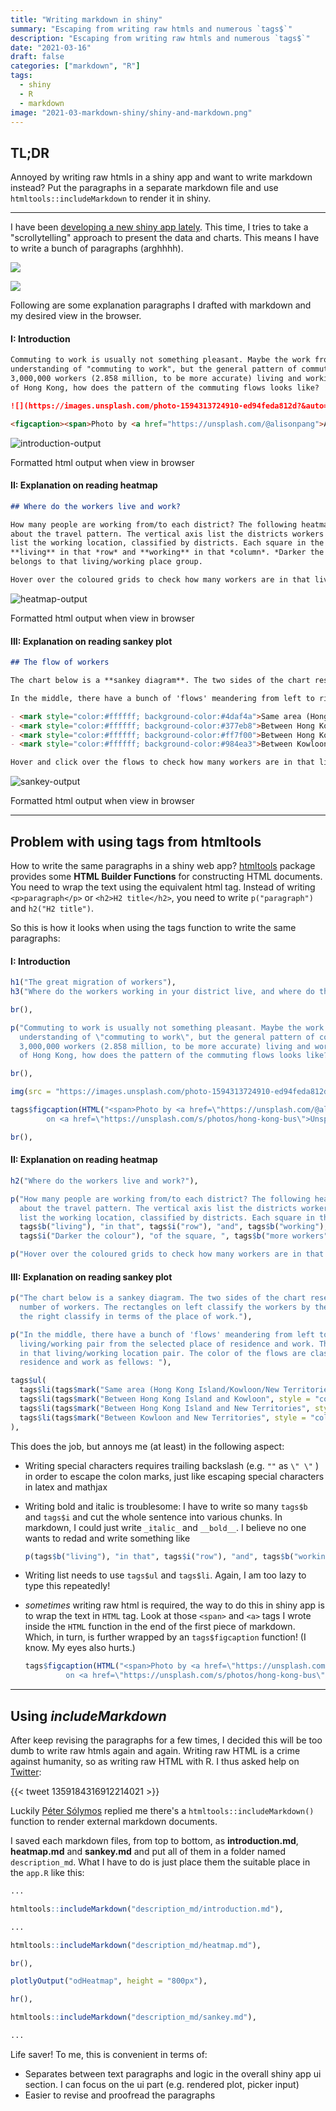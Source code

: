 ```yaml
---
title: "Writing markdown in shiny"
summary: "Escaping from writing raw htmls and numerous `tags$`"
description: "Escaping from writing raw htmls and numerous `tags$`"
date: "2021-03-16"
draft: false
categories: ["markdown", "R"]
tags:
  - shiny
  - R
  - markdown
image: "2021-03-markdown-shiny/shiny-and-markdown.png"
---
```


## TL;DR

Annoyed by writing raw htmls in a shiny app and want to write markdown instead? Put the paragraphs in a separate markdown file and use `htmltools::includeMarkdown` to render it in shiny.

---

I have been [developing a new shiny app lately](https://kenneth-12.shinyapps.io/place-of-work-od/). This time, I tries to take a "scrollytelling" approach to present the data and charts. This means I have to write a bunch of paragraphs (arghhhh).

![](https://miro.medium.com/max/2400/1*D9ivxhhpBdKTJcmGxjeSXQ.png)

![](https://miro.medium.com/max/2400/1*4hvHUoDc8WwfiUoegZgMbA.png)

Following are some explanation paragraphs I drafted with markdown and my desired view in the browser.

#### I: Introduction

```md
Commuting to work is usually not something pleasant. Maybe the work from home culture has changed our 
understanding of "commuting to work", but the general pattern of commuting does not change drastically. With around 
3,000,000 workers (2.858 million, to be more accurate) living and working across the whole territory 
of Hong Kong, how does the pattern of the commuting flows looks like?

![](https://images.unsplash.com/photo-1594313724910-ed94feda812d?&auto=format&fit=crop&w=800)

<figcaption><span>Photo by <a href="https://unsplash.com/@alisonpang">Alison Pang</a> on <a href="https://unsplash.com/s/photos/hong-kong-bus">Unsplash</a></span></figcaption>
```

![introduction-output](/post/2021-03-markdown-shiny/introduction-output.png)

<figcaption>Formatted html output when view in browser</figcaption>

#### II: Explanation on reading heatmap

``` md
## Where do the workers live and work?

How many people are working from/to each district? The following heatmap helps you grasp a quick understanding
about the travel pattern. The vertical axis list the districts workers are living in, and the horizontal axis 
list the working location, classified by districts. Each square in the plot refers to the number of workers 
**living** in that *row* and **working** in that *column*. *Darker the colour* of the square, **more workers** 
belongs to that living/working place group.

Hover over the coloured grids to check how many workers are in that living/working place pattern.
```

![heatmap-output](/post/2021-03-markdown-shiny/heatmap-output.png)

<figcaption>Formatted html output when view in browser</figcaption>

#### III: Explanation on reading sankey plot

``` md
## The flow of workers

The chart below is a **sankey diagram**. The two sides of the chart resembles two stacked bar charts showing the total number of workers. The bar on *left* group the workers by their **living place**, while the *right* group by their **working place**.

In the middle, there have a bunch of 'flows' meandering from left to right. Each flow represents a combination of living and working place. The *thicker* the flow, the **more workers** are in that living/working location pair. The *colour* of the flows are classified according to their travel patterns as follows: 

- <mark style="color:#ffffff; background-color:#4daf4a">Same area (Hong Kong Island/Kowloon/New Territories)</mark>
- <mark style="color:#ffffff; background-color:#377eb8">Between Hong Kong Island and Kowloon</mark>
- <mark style="color:#ffffff; background-color:#ff7f00">Between Hong Kong Island and New Territories</mark>
- <mark style="color:#ffffff; background-color:#984ea3">Between Kowloon and New Territories</mark>

Hover and click over the flows to check how many workers are in that living/working place combination.
```

![sankey-output](/post/2021-03-markdown-shiny/sankey-output.png)

<figcaption>Formatted html output when view in browser</figcaption>

---

## Problem with using tags from htmltools

How to write the same paragraphs in a shiny web app? [htmltools](https://github.com/rstudio/htmltools) package provides some **HTML Builder Functions** for constructing HTML documents. You need to wrap the text using the equivalent html tag. Instead of writing `<p>paragraph</p>` or `<h2>H2 title</h2>`, you need to write `p("paragraph")` and `h2("H2 title")`.

So this is how it looks when using the tags function to write the same paragraphs:

#### I: Introduction

``` r
h1("The great migration of workers"),
h3("Where do the workers working in your district live, and where do the workers living in your districrt work"),

br(),

p("Commuting to work is usually not something pleasant. Maybe the work from home culture has changed our 
  understanding of \"commuting to work\", but the general pattern of commuting does not change drastically. With around 
  3,000,000 workers (2.858 million, to be more accurate) living and working across the whole territory 
  of Hong Kong, how does the pattern of the commuting flows looks like?"),

br(),

img(src = "https://images.unsplash.com/photo-1594313724910-ed94feda812d?&auto=format&fit=crop&w=800", align = "center"),

tags$figcaption(HTML("<span>Photo by <a href=\"https://unsplash.com/@alisonpang\">Alison Pang</a> 
        on <a href=\"https://unsplash.com/s/photos/hong-kong-bus\">Unsplash</a></span>"), align = "center"),

br(),
```

#### II: Explanation on reading heatmap

``` r
h2("Where do the workers live and work?"),

p("How many people are working from/to each district? The following heatmap helps you grasp a quick understanding
  about the travel pattern. The vertical axis list the districts workers are living in, and the horizontol axis 
  list the working location, classified by districts. Each square in the plot refers to the number of workers",
  tags$b("living"), "in that", tags$i("row"), "and", tags$b("working"), "in that", tags$i("column"), ". ", 
  tags$i("Darker the colour"), "of the square, ", tags$b("more workers"), "are in that living/working place pattern."),

p("Hover over the coloured grids to check how many workers are in that living/working place pattern."),
```

#### III: Explanation on reading sankey plot

```r
p("The chart below is a sankey diagram. The two sides of the chart resemables a stacked bar chart showing the total 
  number of workers. The rectangles on left classify the workers by their place of residence. Those rectangles on 
  the right classify in terms of the place of work."),

p("In the middle, there have a bunch of 'flows' meandering from left to right. Each flow represents an place of 
  living/working pair from the selected place of residence and work. The thicker the flow, the more workers are 
  in that living/working location pair. The color of the flows are classified according to the location of place of
  residence and work as fellows: "),

tags$ul(
  tags$li(tags$mark("Same area (Hong Kong Island/Kowloon/New Territories)", style = "color:#ffffff; background-color:#4daf4a")),
  tags$li(tags$mark("Between Hong Kong Island and Kowloon", style = "color:#ffffff; background-color:#377eb8")),
  tags$li(tags$mark("Between Hong Kong Island and New Territories", style = "color:#ffffff; background-color:#ff7f00")),
  tags$li(tags$mark("Between Kowloon and New Territories", style = "color:#ffffff; background-color:#984ea3"))
),
```



This does the job, but annoys me (at least) in the following aspect:

- Writing special characters requires trailing backslash (e.g. `""` as `\" \"` ) in order to escape the colon marks, just like escaping special characters in latex and mathjax

- Writing bold and italic is troublesome: I have to write so many `tags$b` and `tags$i` and cut the whole sentence into various chunks. In markdown, I could just write `_italic_` and `__bold__`. I believe no one wants to redad and write something like

  ```r
  p(tags$b("living"), "in that", tags$i("row"), "and", tags$b("working"), "in that", tags$i("column"), ". ")
  ```

- Writing list needs to use `tags$ul` and `tags$li`. Again, I am too lazy to type this repeatedly!

- _sometimes_ writing raw html is required, the way to do this in shiny app is to wrap the text in  `HTML` tag. Look at those `<span>` and `<a>` tags I wrote inside the `HTML` function in the end of the first piece of markdown. Which, in turn, is further wrapped by an `tags$figcaption` function! (I know. My eyes also hurts.)

  ``` r
  tags$figcaption(HTML("<span>Photo by <a href=\"https://unsplash.com/@alisonpang\">Alison Pang</a> 
           on <a href=\"https://unsplash.com/s/photos/hong-kong-bus\">Unsplash</a></span>"), align = "center"),
  ```

---

## Using *includeMarkdown*

After keep revising the paragraphs for a few times, I decided this will be too dumb to write raw htmls again and again. Writing raw HTML is a crime against humanity, so as writing raw HTML with R. I thus asked help on [Twitter](https://twitter.com/Kenneth_KHW/status/1359184316912214021):  

{{< tweet 1359184316912214021 >}}

Luckily [Péter Sólymos](https://twitter.com/psolymos/status/1360044303607754757) replied me there's a `htmltools::includeMarkdown()` function to render external markdown documents.

I saved each markdown files, from top to bottom, as **introduction.md**, **heatmap.md** and **sankey.md** and put all of them in a folder named `description_md`. What I have to do is just place them the suitable place in the `app.R` like this:

``` r
...

htmltools::includeMarkdown("description_md/introduction.md"),

...

htmltools::includeMarkdown("description_md/heatmap.md"),

br(),

plotlyOutput("odHeatmap", height = "800px"),

hr(),

htmltools::includeMarkdown("description_md/sankey.md"),

...
```

Life saver! To me, this is convenient in terms of:

- Separates between text paragraphs and logic in the overall shiny app ui section. I can focus on the ui part (e.g. rendered plot, picker input) 
- Easier to revise and proofread the paragraphs

